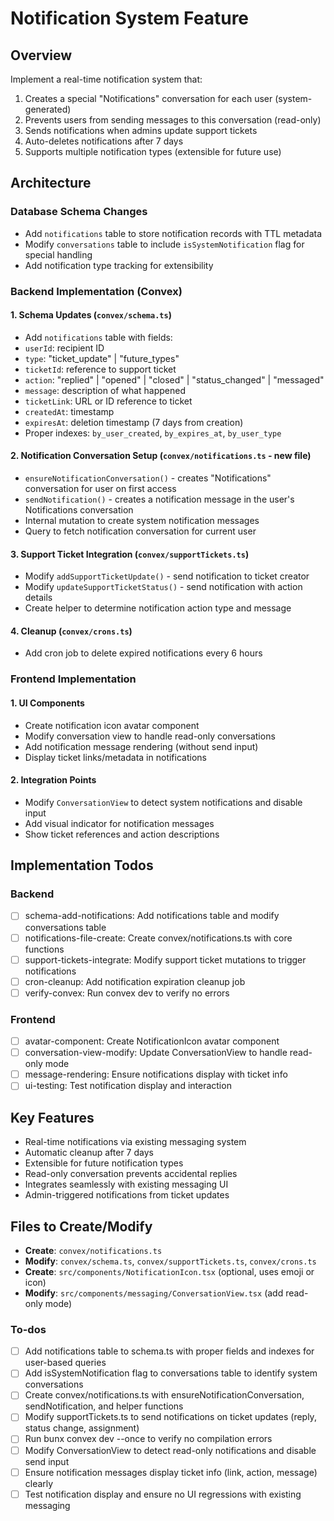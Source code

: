<!-- 045949e3-4260-4d3a-afd3-1470c8fb1057 2c4884f9-a3dc-4324-81f9-49b09e73d776 -->
# Notification System Feature

## Overview

Implement a real-time notification system that:

1. Creates a special "Notifications" conversation for each user (system-generated)
2. Prevents users from sending messages to this conversation (read-only)
3. Sends notifications when admins update support tickets
4. Auto-deletes notifications after 7 days
5. Supports multiple notification types (extensible for future use)

## Architecture

### Database Schema Changes

- Add `notifications` table to store notification records with TTL metadata
- Modify `conversations` table to include `isSystemNotification` flag for special handling
- Add notification type tracking for extensibility

### Backend Implementation (Convex)

#### 1. Schema Updates (`convex/schema.ts`)

- Add `notifications` table with fields:
- `userId`: recipient ID
- `type`: "ticket_update" | "future_types"
- `ticketId`: reference to support ticket
- `action`: "replied" | "opened" | "closed" | "status_changed" | "messaged"
- `message`: description of what happened
- `ticketLink`: URL or ID reference to ticket
- `createdAt`: timestamp
- `expiresAt`: deletion timestamp (7 days from creation)
- Proper indexes: `by_user_created`, `by_expires_at`, `by_user_type`

#### 2. Notification Conversation Setup (`convex/notifications.ts` - new file)

- `ensureNotificationConversation()` - creates "Notifications" conversation for user on first access
- `sendNotification()` - creates a notification message in the user's Notifications conversation
- Internal mutation to create system notification messages
- Query to fetch notification conversation for current user

#### 3. Support Ticket Integration (`convex/supportTickets.ts`)

- Modify `addSupportTicketUpdate()` - send notification to ticket creator
- Modify `updateSupportTicketStatus()` - send notification with action details
- Create helper to determine notification action type and message

#### 4. Cleanup (`convex/crons.ts`)

- Add cron job to delete expired notifications every 6 hours

### Frontend Implementation

#### 1. UI Components

- Create notification icon avatar component
- Modify conversation view to handle read-only conversations
- Add notification message rendering (without send input)
- Display ticket links/metadata in notifications

#### 2. Integration Points

- Modify `ConversationView` to detect system notifications and disable input
- Add visual indicator for notification messages
- Show ticket references and action descriptions

## Implementation Todos

### Backend

- [ ] schema-add-notifications: Add notifications table and modify conversations table
- [ ] notifications-file-create: Create convex/notifications.ts with core functions
- [ ] support-tickets-integrate: Modify support ticket mutations to trigger notifications
- [ ] cron-cleanup: Add notification expiration cleanup job
- [ ] verify-convex: Run convex dev to verify no errors

### Frontend

- [ ] avatar-component: Create NotificationIcon avatar component
- [ ] conversation-view-modify: Update ConversationView to handle read-only mode
- [ ] message-rendering: Ensure notifications display with ticket info
- [ ] ui-testing: Test notification display and interaction

## Key Features

- Real-time notifications via existing messaging system
- Automatic cleanup after 7 days
- Extensible for future notification types
- Read-only conversation prevents accidental replies
- Integrates seamlessly with existing messaging UI
- Admin-triggered notifications from ticket updates

## Files to Create/Modify

- **Create**: `convex/notifications.ts`
- **Modify**: `convex/schema.ts`, `convex/supportTickets.ts`, `convex/crons.ts`
- **Create**: `src/components/NotificationIcon.tsx` (optional, uses emoji or icon)
- **Modify**: `src/components/messaging/ConversationView.tsx` (add read-only mode)

### To-dos

- [ ] Add notifications table to schema.ts with proper fields and indexes for user-based queries
- [ ] Add isSystemNotification flag to conversations table to identify system conversations
- [ ] Create convex/notifications.ts with ensureNotificationConversation, sendNotification, and helper functions
- [ ] Modify supportTickets.ts to send notifications on ticket updates (reply, status change, assignment)
- [ ] Run bunx convex dev --once to verify no compilation errors
- [ ] Modify ConversationView to detect read-only notifications and disable send input
- [ ] Ensure notification messages display ticket info (link, action, message) clearly
- [ ] Test notification display and ensure no UI regressions with existing messaging